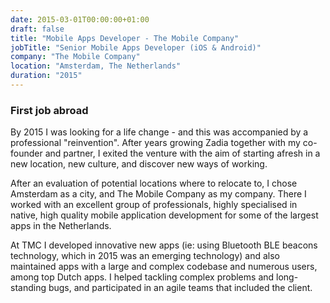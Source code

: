 ```yaml
---
date: 2015-03-01T00:00:00+01:00
draft: false
title: "Mobile Apps Developer - The Mobile Company"
jobTitle: "Senior Mobile Apps Developer (iOS & Android)"
company: "The Mobile Company"
location: "Amsterdam, The Netherlands"
duration: "2015"
---
```


### First job abroad

By 2015 I was looking for a life change - and this was accompanied by a professional "reinvention". After years growing Zadia together with my co-founder and partner, I exited the venture with the aim of starting afresh in a new location, new culture, and discover new ways of working.

After an evaluation of potential locations where to relocate to, I chose Amsterdam as a city, and The Mobile Company as my company. There I worked with an excellent group of professionals, highly specialised in native, high quality mobile application development for some of the largest apps in the Netherlands.

At TMC I developed innovative new apps (ie: using Bluetooth BLE beacons technology, which in 2015 was an emerging technology) and also maintained apps with a large and complex codebase and numerous users, among top Dutch apps. I helped tackling complex problems and long-standing bugs, and participated in an agile teams that included the client.